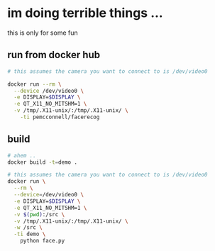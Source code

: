 im doing terrible things ...
============================

this is only for some fun

run from docker hub
-------------------

```sh
# this assumes the camera you want to connect to is /dev/video0

docker run --rm \
  --device /dev/video0 \
  -e DISPLAY=$DISPLAY \
  -e QT_X11_NO_MITSHM=1 \
  -v /tmp/.X11-unix/:/tmp/.X11-unix/ \
    -ti pemcconnell/facerecog
```

build
-----

```sh
# ahem ..
docker build -t=demo .

# this assumes the camera you want to connect to is /dev/video0
docker run \
  --rm \
  --device=/dev/video0 \
  -e DISPLAY=$DISPLAY \
  -e QT_X11_NO_MITSHM=1 \
  -v $(pwd):/src \
  -v /tmp/.X11-unix/:/tmp/.X11-unix/ \
  -w /src \
  -ti demo \
    python face.py
```
